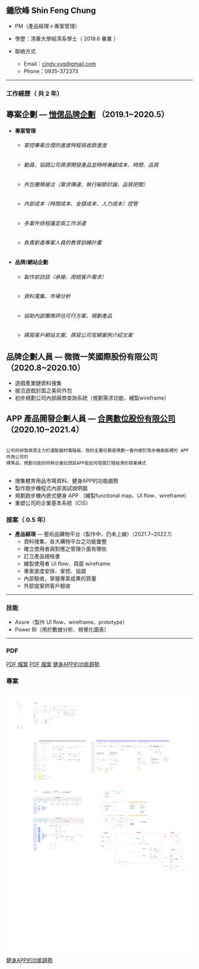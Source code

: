 ## 鍾欣峰 Shin Feng Chung

* PM（產品經理＋專案管理）
* 學歷：清華大學經濟系學士（ 2018.6 畢業 ）
* 聯絡方式

  * Email：cindy.vvg@gmail.com
  * Phone：0935-372373
  
---
### 工作經歷（ 共 2 年）

## **專案企劃** — [愷偲品牌企劃](https://www.cosmo-br.com/works.php) **（**2019.1~2020.5**）**

   - #### 專案管理
    
       - ###### 掌控專案合理的進度時程與收款進度
       - ###### 動員、協調公司資源開發產品並時時兼顧成本、時間、品質
       - ###### 外包團隊接洽（需求傳達、執行細節討論、品質把關）
       - ###### 內部成本（時間成本、金錢成本、人力成本）控管
       - ###### 多案件排程議定與工作派遣
       - ###### 負責新進專案人員的教育訓練計畫
     
   - #### 品牌/網站企劃
    
       - ###### 製作前訪談（承接、爬梳客戶需求）
       - ###### 資料蒐集、市場分析
       - ###### 協助內部團隊評估可行方案、規劃產品
       - ###### 撰寫客戶網站文案、撰寫公司官網案例介紹文案


     
## **品牌企劃人員** — 微微一笑國際股份有限公司（2020.8~2020.10）
  - 遊戲產業鏈資料搜集
  - 接洽遊戲封面之美術外包
  - 初步規劃公司內部廠商查詢系統（規劃需求功能、繪製wireframe）



## **APP 產品開發企劃人員** — [合興數位股份有限公司](https://www.corestar.com.tw)（2020.10~2021.4）
    
  ```
    
  公司的研發資源主力於運動器材電路板，我的主要任務是規劃一套內嵌於跑步機面板裡的 APP 作為公司的
  標準品，規劃功能的同時也會試想該APP能如何發展訂閱經濟的商業模式
    
  ```
  - 搜集體育用品市場資料、健身APP的功能趨勢
  - 製作跑步機程式內部測試說明圖
  - 規劃跑步機內嵌式健身 APP （繪製functional map、UI flow、wireframe）
  - 重塑公司的企業基本系統（CIS）
    
 

### 接案（ 0.5 年）

- **產品經理** — 藝術品購物平台（製作中，仍未上線）（2021.7~2022.1）
    - 資料搜集，各大購物平台之功能彙整
    - 確立使用者與對應之管理介面有哪些
    - 訂立產品規格書
    - 繪製使用者 UI flow、頁面 wireframe
    - 專案進度安排、掌控、協調
    - 內部驗收，掌握專案成果的質量
    - 外部提案供客戶驗收

---
### 技能

- Axure（製作 UI flow、wireframe、prototype）
- Power BI（用於數據分析、視覺化圖表）

---
### PDF

[PDF 檔案](https://raw.githubusercontent.com/cindyvvg/cindyvvg.github.io/main/images/sample.pdf)
[PDF 檔案](https://raw.githubusercontent.com/cindyvvg/cindyvvg.github.io/main/images/sample3.pdf)
[健身APP的功能趨勢](https://raw.githubusercontent.com/cindyvvg/cindyvvg.github.io/main/pdf/reference_workout_APP.pdf)

### 專案

![sad](https://raw.githubusercontent.com/cindyvvg/cindyvvg.github.io/main/images/sample2.png)
[健身APP的功能趨勢](https://raw.githubusercontent.com/cindyvvg/cindyvvg.github.io/mainreference_workout_APP.pdf)



